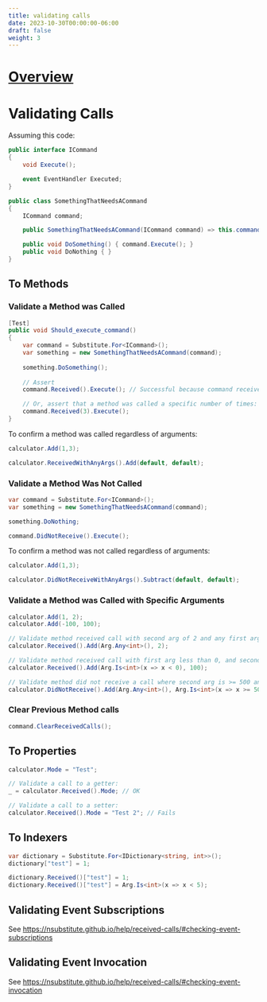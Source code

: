 ```yaml
---
title: validating calls
date: 2023-10-30T00:00:00-06:00
draft: false
weight: 3
---
```


# [Overview](https://nsubstitute.github.io/help/received-calls/)  

# Validating Calls
Assuming this code:
```cs
public interface ICommand 
{
    void Execute();

    event EventHandler Executed;
}

public class SomethingThatNeedsACommand 
{
    ICommand command;

    public SomethingThatNeedsACommand(ICommand command) => this.command = command;

    public void DoSomething() { command.Execute(); }
    public void DoNothing { }
}
```
## To Methods
### Validate a Method was Called
```cs
[Test]
public void Should_execute_command() 
{
    var command = Substitute.For<ICommand>();
    var something = new SomethingThatNeedsACommand(command);
    
    something.DoSomething();
    
    // Assert
    command.Received().Execute(); // Successful because command received a call to its Execute method.

    // Or, assert that a method was called a specific number of times:
    command.Received(3).Execute();
}
```

To confirm a method was called regardless of arguments:
```cs
calculator.Add(1,3);

calculator.ReceivedWithAnyArgs().Add(default, default);
```

### Validate a Method Was Not Called
```cs
var command = Substitute.For<ICommand>();
var something = new SomethingThatNeedsACommand(command);

something.DoNothing;

command.DidNotReceive().Execute();
```

To confirm a method was not called regardless of arguments:
```cs
calculator.Add(1,3);

calculator.DidNotReceiveWithAnyArgs().Subtract(default, default);
```

### Validate a Method was Called with Specific Arguments
```cs
calculator.Add(1, 2);
calculator.Add(-100, 100);

// Validate method received call with second arg of 2 and any first arg:
calculator.Received().Add(Arg.Any<int>(), 2);

// Validate method received call with first arg less than 0, and second arg of 100:
calculator.Received().Add(Arg.Is<int>(x => x < 0), 100);

// Validate method did not receive a call where second arg is >= 500 and any first arg:
calculator.DidNotReceive().Add(Arg.Any<int>(), Arg.Is<int>(x => x >= 500));
```

### Clear Previous Method calls
```cs
command.ClearReceivedCalls();
```

## To Properties
```cs
calculator.Mode = "Test";

// Validate a call to a getter:
_ = calculator.Received().Mode; // OK

// Validate a call to a setter:
calculator.Received().Mode = "Test 2"; // Fails
```

## To Indexers
```cs
var dictionary = Substitute.For<IDictionary<string, int>>();
dictionary["test"] = 1;

dictionary.Received()["test"] = 1;
dictionary.Received()["test"] = Arg.Is<int>(x => x < 5);
```

## Validating Event Subscriptions
See https://nsubstitute.github.io/help/received-calls/#checking-event-subscriptions

## Validating Event Invocation
See https://nsubstitute.github.io/help/received-calls/#checking-event-invocation
